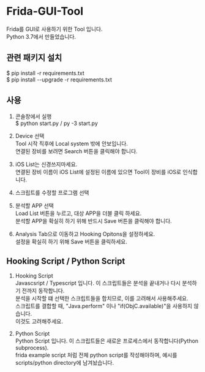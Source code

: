 # Frida-GUI-Tool
Frida를 GUI로 사용하기 위한 Tool 입니다.  
Python 3.7에서 만들었습니다.

## 관련 패키지 설치
$ pip install -r requirements.txt  
$ pip install --upgrade -r requirements.txt


## 사용
1. 콘솔창에서 실행  
$ python start.py / py -3 start.py

2. Device 선택  
Tool 시작 직후에 Local system 밖에 안보입니다.  
연결된 장비를 보려면 Search 버튼을 클릭해야 합니다.

3. iOS List는 신경쓰지마세요.  
연결된 장비 이름이 iOS List에 설정된 이름에 있으면 Tool이 장비를 iOS로 인식합니다.

4. 스크립트를 수정할 프로그램 선택

5. 분석할 APP 선택  
Load List 버튼을 누르고, 대상 APP을 더블 클릭 하세요.  
분석할 APP을 확실히 하기 위해 반드시 Save 버튼을 클릭해야 합니다.

6. Analysis Tab으로 이동하고 Hooking Opitons을 설정하세요.  
설정을 확실히 하기 위해 Save 버튼을 클릭하세요.

## Hooking Script / Python Script
1. Hooking Script  
Javascsript / Typescript 입니다. 이 스크립트들은 분석을 끝내거나 다시 분석하기 전까지 동작합니다.  
분석을 시작할 떄 선택한 스크립트들을 합치므로, 이를 고려해서 사용해주세요.  
스크립트를 결합할 때, "Java.perform" 이나 "if(ObjC.available)"을 사용하지 않습니다.  
이것도 고려해주세요.

2. Python Script  
Python Script 입니다. 이 스크립트들은 새로운 프로세스에서 동작합니다(Python subprocess).  
frida example script 처럼 전체 python script를 작성해야하며, 예시를 scripts/python directory에 남겨놨습니다.